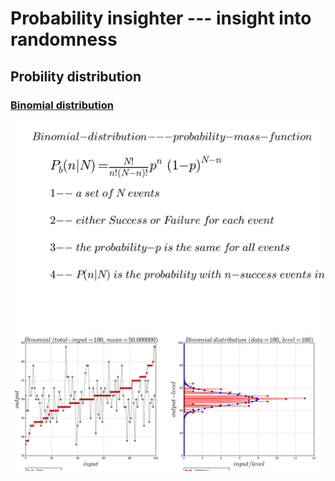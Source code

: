 # Probability insighter --- insight into randomness
## Probility distribution
### [Binomial distribution](https://github.com/alvason/probability-insighter/blob/master/binomial_random_distribution.ipynb)
![alt tag](https://github.com/alvason/probability-insighter/blob/master/figure/binomial-distribution-equation.png)
![alt tag](https://github.com/alvason/probability-insighter/blob/master/figure/binomial-distribution.png)
